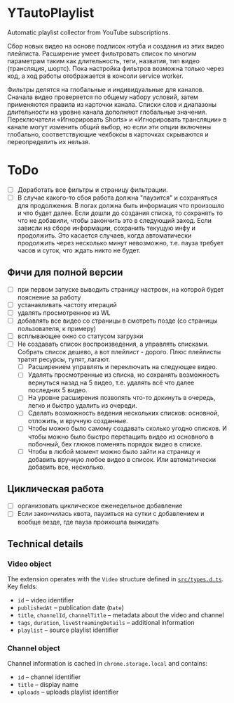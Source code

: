 # YTautoPlaylist

Automatic playlist collector from YouTube subscriptions.

Сбор новых видео на основе подписок ютуба и создания из этих видео плейлиста. Расширение умеет фильтровать список по многим параметрам таким как длительность, теги, назватия, тип видео (трансляция, шортс). Пока настройка фильтров возможна только через код, а ход работы отображается в консоли service worker.

Фильтры делятся на глобальные и индивидуальные для каналов. Сначала видео проверяется по общему набору условий, затем применяются правила из карточки канала. Списки слов и диапазоны длительности на уровне канала дополняют глобальные значения. Переключатели «Игнорировать Shorts» и «Игнорировать трансляции» в канале могут изменить общий выбор, но если эти опции включены глобально, соответствующие чекбоксы в карточках скрываются и переопределить их нельзя.

# ToDo

- [ ] Доработать все фильтры и страницу фильтрации.
- [ ] В случае какого-то сбоя работа должна "паузится" и сохраняться для продолжения. В логах должна быть информация что произошло и что будет далее. Если дошли до создания списка, то сохранять то что не добавили, чтобы закончить это в следующий заход. Если зависли на сборе информации, сохранить текущую инфу и продолжить. Это касается случаев, когда автоматически продолжить через несколько минут невозможно, т.е. пауза требует часов и суток, что ждать никто не будет.

## Фичи для полной версии

- [ ] при первом запуске выводить страницу настроек, на которой будет пояснение за работу
- [ ] устанавливать частоту итераций
- [ ] удалять просмотренное из WL
- [ ] добавлять все видео со страницы в смотреть позде (со страницы пользователя, к примеру)
- [ ] всплывающее окно со статусом загрузки
- [ ] Не создавать список воспроизведения, а управлять списками. Собрать список дешево, а вот плейлист - дорого. Плюс плейлисты тратят ресурсы, тупят, лагают. 
  - [ ] Расширением управлять и переключать на следующее видео. 
  - [ ] Удалять просмотренные из списка, но сохранять возможность вернуться назад на 5 видео, т.е. удалять всё что далее последних 5 видео. 
  - [ ] На уровне расширения позволять что-то докинуть в очередь, легко и быстро удалить из очереди. 
  - [ ] Сделать возможность ведения нескольких списков: основной, отложить, и вручную созданные. 
  - [ ] Чтобы можно было самому создавать сколько угодно списков. И чтобы можно было быстро перетащить видео из основного в побочный, бех глюков поменять порядок видео в списке. 
  - [ ] Чтобы в любой момент можно было зайти на страницу и добавить вручную любое видео в список. Или автоматически добавить все, несколько.

## Циклическая работа

- [ ] организовать циклическое еженедельное добавление
- [ ] Если закончилась квота, паузиться на сутки с добавлением и вообще везде, где пауза проихошла выжидать

## Technical details

### Video object

The extension operates with the `Video` structure defined in [`src/types.d.ts`](src/types.d.ts). Key fields:

- `id` – video identifier
- `publishedAt` – publication date (`Date`)
- `title`, `channelId`, `channelTitle` – metadata about the video and channel
- `tags`, `duration`, `liveStreamingDetails` – additional information
- `playlist` – source playlist identifier

### Channel object

Channel information is cached in `chrome.storage.local` and contains:

- `id` – channel identifier
- `title` – display name
- `uploads` – uploads playlist identifier
